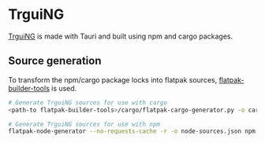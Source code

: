 # TrguiNG
[TrguiNG](https://github.com/openscopeproject/TrguiNG) is made with Tauri and built using npm and cargo packages.

## Source generation
To transform the npm/cargo package locks into flatpak sources, [flatpak-builder-tools](https://github.com/flatpak/flatpak-builder-tools) is used.

```sh
# Generate TrguiNG sources for use with cargo
<path-to flatpak-builder-tools>/cargo/flatpak-cargo-generator.py -o cargo-sources.json <path-to trguing>/src-tauri/Cargo.lock

# Generate TrguiNG sources for use with npm
flatpak-node-generator --no-requests-cache -r -o node-sources.json npm <path-to trguing>/package-lock.json
```